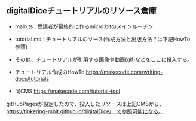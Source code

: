 ## digitalDiceチュートリアルのリソース倉庫

* main.ts : 受講者が最終的に作るmicro:bitのメインルーチン
* tutorial.md : チュートリアルのソース(作成方法と出版方法？は下記HowTo参照)
* その他、チュートリアルが引用する画像や動画(gif)などをここに投入する。

* チュートリアル作成のHowTo https://makecode.com/writing-docs/tutorials
* 同CMS https://makecode.com/tutorial-tool

gitHubPagesが設定したので、投入したリソースは上記CMSから、https://tinkering-mbit.github.io/digitalDice/　で参照可能になる。
